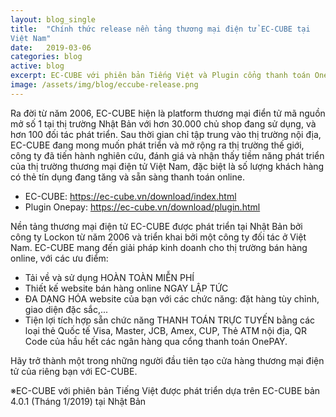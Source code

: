 ```yaml
---
layout: blog_single
title:  "Chính thức release nền tảng thương mại điện tử EC-CUBE tại 
Việt Nam"
date:   2019-03-06
categories: blog
active: blog
excerpt: EC-CUBE với phiên bản Tiếng Việt và Plugin cổng thanh toán Onepay sẽ chính thức được release và có thể tải về miễn phí tại đây.
image: /assets/img/blog/eccube-release.png
---
```


<p class="f_300 mb-30">
    Ra đời từ năm 2006, EC-CUBE hiện là platform thương mại điển tử mã nguồn mở số 1 tại thị trường Nhật Bản với hơn 30.000 chủ shop đang sử dụng, và hơn 100 đối tác phát triển. Sau thời gian chỉ tập trung vào thị trường nội địa, EC-CUBE đang mong muốn phát triển và mở rộng ra thị trường thế giới, công ty đã tiến hành nghiên cứu, đánh giá và nhận thấy tiềm năng phát triển của thị trường thương mại điện tử Việt Nam, đặc biệt là số lượng khách hàng có thẻ tín dụng đang tăng và sẵn sàng thanh toán online.
</p>

<ul class="list-unstyled mb-4 f_300">
    <li><i class="ti-link mr-2"></i> EC-CUBE: <a href="https://ec-cube.vn/download/index.html" title="" target="_blank">https://ec-cube.vn/download/index.html</a></li>
    <li><i class="ti-link mr-2"></i> Plugin Onepay: <a href="https://ec-cube.vn/download/plugin.html" title="" target="_blank">https://ec-cube.vn/download/plugin.html</a></li>
</ul>

<p class="f_300 mb-30">
    Nền tảng thương mại điện tử EC-CUBE được phát triển tại Nhật Bản bởi công ty Lockon từ năm 2006 và triển khai bởi một công ty đối tác ở Việt Nam. EC-CUBE mang đến giải pháp kinh doanh cho thị trường bán hàng online, với các ưu điểm:
</p>

<div class="job_deatails_content">
    <ul class="list-unstyled mb-0">
        <li><i class="ti-arrow-right"></i> Tải về và sử dụng <span class="main_color">HOÀN TOÀN MIỄN PHÍ</span></li>
        <li><i class="ti-arrow-right"></i> Thiết kế website bán hàng online <span class="main_color">NGAY LẬP TỨC</span></li>
        <li><i class="ti-arrow-right"></i> <span class="main_color">ĐA DẠNG HÓA</span> website của bạn với các chức năng: đặt hàng tùy chỉnh, giao diện đặc sắc,...</li>
        <li><i class="ti-arrow-right"></i> Tiện lợi tích hợp sẵn chức năng <span class="main_color">THANH TOÁN TRỰC TUYẾN</span> bằng các loại thẻ Quốc tế Visa, Master, JCB, Amex, CUP, Thẻ ATM nội địa, QR Code của hầu hết các ngân hàng qua cổng thanh toán OnePAY.</li>
    </ul>
</div>

<p class="f_300 mb-30">
    Hãy trở thành một trong những người đầu tiên tạo cửa hàng thương mại điện tử của riêng bạn với EC-CUBE.
</p>

<p class="f_300 mb-30">
    ※EC-CUBE với phiên bản Tiếng Việt được phát triển dựa trên EC-CUBE bản 4.0.1 (Tháng 1/2019) tại Nhật Bản
</p>
